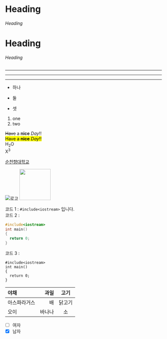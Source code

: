 <!-- 주석 -->

<!-- heading -->
# Heading
###### Heading
<h1>Heading</h1>
<h6>Heading</h6>

<!-- 수평가로줄 -->
___
***
<hr>

<!-- 목차 -->
* 하나
+ 둘
- 셋
1. one
2. two

<!-- 글자효과 -->
~~Have~~ a **nice** *Day*!! <br>
<mark>Have a <b>nice</b> <i>Day</i>!!</mark> <br>
H<sub>2</sub>O<br>
X<sup>3</sup>

<!-- 링크 -->
[순천향대학교](http://sch.ac.kr)

<!-- 이미지 -->
![로고](https://home.sch.ac.kr/_res/sch/img/logo_link2.png)
<img src="https://home.sch.ac.kr/_res/sch/img/logo_link2.png" width="100px"></img>

<!-- 코드 -->
코드 1 : `#include<iostream>` 입니다.<br>
코드 2 :
```c++
#include<iostream>
int main()
{
  return 0;
}
```
코드 3 :
```
#include<iostream>
int main()
{
  return 0;
}
```

<!-- 표 -->
|야채|과일|고기|
|:--|--:|:--:|
|아스파라거스|배|닭고기|
|오이|바나나|소|

<!-- 체크박스 -->
* [ ] 여자
* [x] 남자
